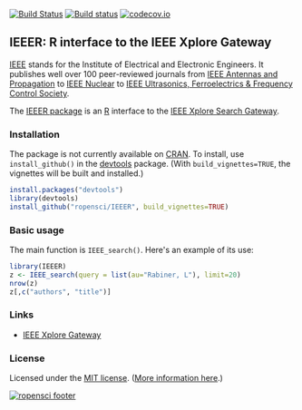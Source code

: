 [![Build Status](https://travis-ci.org/ropensci/IEEER.svg?branch=master)](https://travis-ci.org/ropensci/IEEER)
[![Build status](https://ci.appveyor.com/api/projects/status/kkqyqak224a98jlh)](https://ci.appveyor.com/project/karthik/IEEER)
[![codecov.io](https://codecov.io/github/ropensci/IEEER/coverage.svg?branch=master)](https://codecov.io/github/ropensci/IEEER?branch=master)

## IEEER: R interface to the IEEE Xplore Gateway

[IEEE](http://www.ieee.org/index.html) stands for the Institute of
Electrical and Electronic Engineers. It publishes well over 100
peer-reviewed journals from
[IEEE Antennas and Propagation](http://ieeexplore.ieee.org/xpl/RecentIssue.jsp?punumber=8)
to
[IEEE Nuclear](http://ieeexplore.ieee.org/xpl/RecentIssue.jsp?punumber=23)
to
[IEEE Ultrasonics, Ferroelectrics & Frequency Control Society](http://www.ieee-uffc.org/).

The [IEEER package](https://github.com/ropensci/IEEER) is an
[R](http://www.r-project.org) interface to the
[IEEE Xplore Search Gateway](http://ieeexplore.ieee.org/gateway/).

### Installation

The package is not currently available on
[CRAN](http://cran.r-project.org). To install, use
`install_github()` in the
[devtools](https://github.com/hadley/devtools) package. (With
`build_vignettes=TRUE`, the vignettes will be built and installed.)

```r
install.packages("devtools")
library(devtools)
install_github("ropensci/IEEER", build_vignettes=TRUE)
```

### Basic usage

The main function is `IEEE_search()`. Here's an example of its use:

```r
library(IEEER)
z <- IEEE_search(query = list(au="Rabiner, L"), limit=20)
nrow(z)
z[,c("authors", "title")]
```

### Links

* [IEEE Xplore Gateway](http://ieeexplore.ieee.org/gateway/)

### License

Licensed under the [MIT license](http://cran.r-project.org/web/licenses/MIT). ([More information here](http://en.wikipedia.org/wiki/MIT_License).)

[![ropensci footer](http://ropensci.org/public_images/github_footer.png)](http://ropensci.org)
